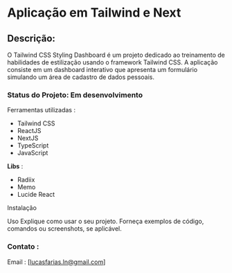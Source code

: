 # Aplicação em Tailwind e Next

## Descrição:
O Tailwind CSS Styling Dashboard é um projeto dedicado ao treinamento de habilidades de estilização usando o framework Tailwind CSS. 
A aplicação consiste em um dashboard interativo que apresenta um formulário simulando um área de cadastro de dados pessoais.

### Status do Projeto: Em desenvolvimento

Ferramentas utilizadas :
- Tailwind CSS
- ReactJS
- NextJS
- TypeScript
- JavaScript

**Libs** :
- Radiix
- Memo
- Lucide React

Instalação

Uso
Explique como usar o seu projeto. Forneça exemplos de código, comandos ou screenshots, se aplicável.

### Contato :
Email : [lucasfarias.ln@gmail.com]
